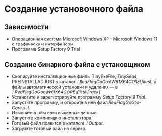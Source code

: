 # Создание установочного файла

## Зависимости

- Операционная система Microsoft Windows XP - Microsoft Windows 11 с графическим интерфейсом. 
- Программа Setup Factory 9 Trial

## Создание бинарного файла с установщиком

- Скопируйте инсталляционные файлы TinyExeFile, TinySend, PREINSTALLADJUST в каталог *.\\RedFlagGoGoo\\W61X64CORE\\files\\*, а файлы автоматической установки и удаления — в *.\\RedFlagGoGoo\\W61X64CORE\\files\\Crack\\*
- Установите и зарегистрируйте программу *Setup Factory 9 Trial*.
- Запустите программу, и откройте в ней файл *RedFlagGoGoo-Core.suf*.
- Измените в нём свои выходные данные.
- Запустите компиляцию инсталлятора.
- Готовый файл появится в каталоге *.\\Output*.
- Загрузите готовый файл на сервер.

